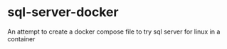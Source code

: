 # sql-server-docker
An attempt to create a docker compose file to try sql server for linux in a container

